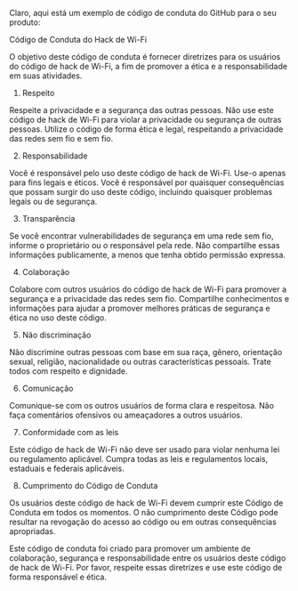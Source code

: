 Claro, aqui está um exemplo de código de conduta do GitHub para o seu produto:

Código de Conduta do Hack de Wi-Fi

O objetivo deste código de conduta é fornecer diretrizes para os usuários do código de hack de Wi-Fi, a fim de promover a ética e a responsabilidade em suas atividades.

1. Respeito

Respeite a privacidade e a segurança das outras pessoas. Não use este código de hack de Wi-Fi para violar a privacidade ou segurança de outras pessoas. Utilize o código de forma ética e legal, respeitando a privacidade das redes sem fio e sem fio.

2. Responsabilidade

Você é responsável pelo uso deste código de hack de Wi-Fi. Use-o apenas para fins legais e éticos. Você é responsável por quaisquer consequências que possam surgir do uso deste código, incluindo quaisquer problemas legais ou de segurança.

3. Transparência

Se você encontrar vulnerabilidades de segurança em uma rede sem fio, informe o proprietário ou o responsável pela rede. Não compartilhe essas informações publicamente, a menos que tenha obtido permissão expressa.

4. Colaboração

Colabore com outros usuários do código de hack de Wi-Fi para promover a segurança e a privacidade das redes sem fio. Compartilhe conhecimentos e informações para ajudar a promover melhores práticas de segurança e ética no uso deste código.

5. Não discriminação

Não discrimine outras pessoas com base em sua raça, gênero, orientação sexual, religião, nacionalidade ou outras características pessoais. Trate todos com respeito e dignidade.

6. Comunicação

Comunique-se com os outros usuários de forma clara e respeitosa. Não faça comentários ofensivos ou ameaçadores a outros usuários.

7. Conformidade com as leis

Este código de hack de Wi-Fi não deve ser usado para violar nenhuma lei ou regulamento aplicável. Cumpra todas as leis e regulamentos locais, estaduais e federais aplicáveis.

8. Cumprimento do Código de Conduta

Os usuários deste código de hack de Wi-Fi devem cumprir este Código de Conduta em todos os momentos. O não cumprimento deste Código pode resultar na revogação do acesso ao código ou em outras consequências apropriadas.

Este código de conduta foi criado para promover um ambiente de colaboração, segurança e responsabilidade entre os usuários deste código de hack de Wi-Fi. Por favor, respeite essas diretrizes e use este código de forma responsável e ética.
